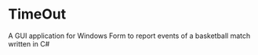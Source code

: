 TimeOut
=======

A GUI application for Windows Form to report events of a basketball match written in C#

